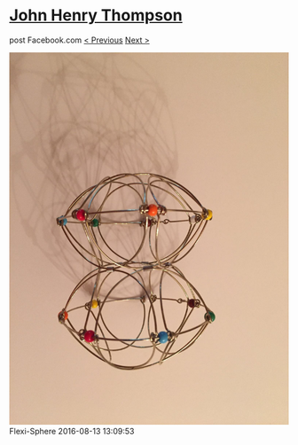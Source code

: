 # [John Henry Thompson](../README.md)
post Facebook.com
[< Previous](2016-08-13-12.md) [Next >](2016-08-13-14.md)

[![](../media/2016-08-13/Flexi-Sphere-12.jpg)](../README.md)
Flexi-Sphere
2016-08-13 13:09:53